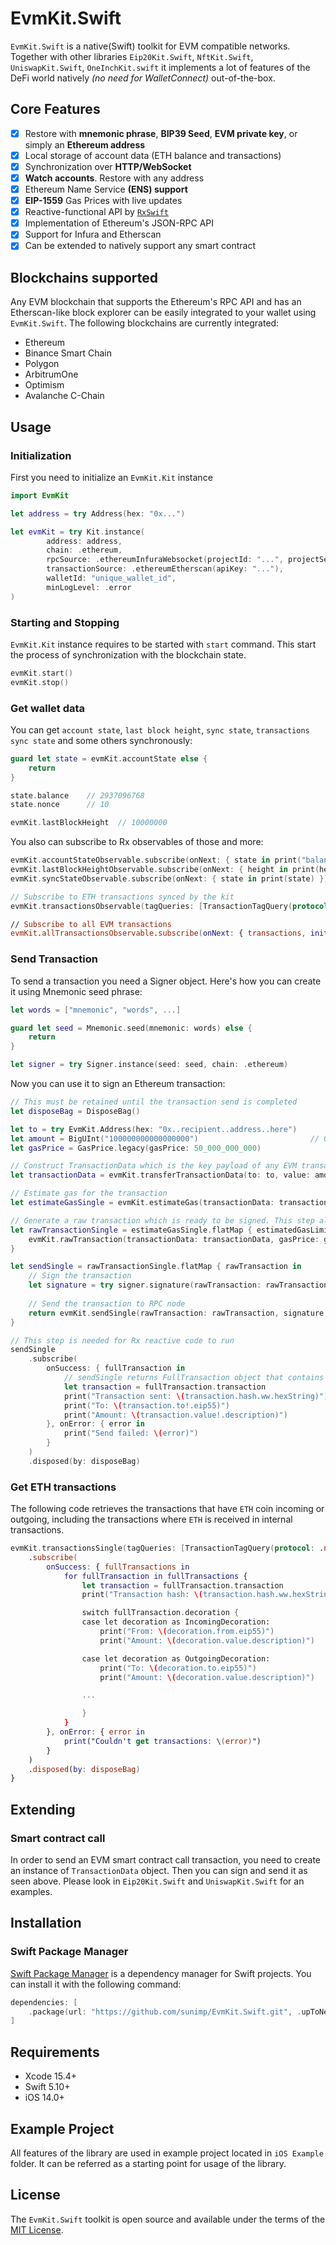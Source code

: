 # EvmKit.Swift

`EvmKit.Swift` is a native(Swift) toolkit for EVM compatible networks. Together with other libraries `Eip20Kit.Swift`, `NftKit.Swift`, `UniswapKit.Swift`, `OneInchKit.swift` it implements a lot of features of the DeFi world natively *(no need for WalletConnect)* out-of-the-box.

## Core Features

- [x] Restore with **mnemonic phrase**, **BIP39 Seed**, **EVM private key**, or simply an **Ethereum address**
- [x] Local storage of account data (ETH balance and transactions)
- [x] Synchronization over **HTTP/WebSocket**
- [x] **Watch accounts**. Restore with any address
- [x] Ethereum Name Service **(ENS) support**
- [x] **EIP-1559** Gas Prices with live updates
- [x] Reactive-functional API by [`RxSwift`](https://github.com/ReactiveX/RxSwift)
- [x] Implementation of Ethereum's JSON-RPC API
- [x] Support for Infura and Etherscan
- [x] Can be extended to natively support any smart contract

## Blockchains supported

Any EVM blockchain that supports the Ethereum's RPC API and has an Etherscan-like block explorer can be easily integrated to your wallet using `EvmKit.Swift`. The following blockchains are currently integrated:

- Ethereum
- Binance Smart Chain
- Polygon
- ArbitrumOne
- Optimism
- Avalanche C-Chain


## Usage

### Initialization

First you need to initialize an `EvmKit.Kit` instance

```swift
import EvmKit

let address = try Address(hex: "0x...")

let evmKit = try Kit.instance(
        address: address,
        chain: .ethereum,
        rpcSource: .ethereumInfuraWebsocket(projectId: "...", projectSecret: "..."),
        transactionSource: .ethereumEtherscan(apiKey: "..."),
        walletId: "unique_wallet_id",
        minLogLevel: .error
)
```

### Starting and Stopping

`EvmKit.Kit` instance requires to be started with `start` command. This start the process of synchronization with the blockchain state.

```swift
evmKit.start()
evmKit.stop()
```

### Get wallet data

You can get `account state`, `last block height`, `sync state`, `transactions sync state` and some others synchronously: 

```swift
guard let state = evmKit.accountState else {
    return
}

state.balance    // 2937096768
state.nonce      // 10

evmKit.lastBlockHeight  // 10000000
```

You also can subscribe to Rx observables of those and more:

```swift
evmKit.accountStateObservable.subscribe(onNext: { state in print("balance: \(state.balance); nonce: \(state.nonce)") })
evmKit.lastBlockHeightObservable.subscribe(onNext: { height in print(height) })
evmKit.syncStateObservable.subscribe(onNext: { state in print(state) })

// Subscribe to ETH transactions synced by the kit
evmKit.transactionsObservable(tagQueries: [TransactionTagQuery(protocol: .native)]).subscribe(onNext: { transactions in print(transactions.count) })

// Subscribe to all EVM transactions
evmKit.allTransactionsObservable.subscribe(onNext: { transactions, initialSync in print(transactions.count) })
```

### Send Transaction

To send a transaction you need a Signer object. Here's how you can create it using Mnemonic seed phrase:

```swift
let words = ["mnemonic", "words", ...]

guard let seed = Mnemonic.seed(mnemonic: words) else {
    return
}

let signer = try Signer.instance(seed: seed, chain: .ethereum)
```


Now you can use it to sign an Ethereum transaction:


```swift
// This must be retained until the transaction send is completed
let disposeBag = DisposeBag()

let to = try EvmKit.Address(hex: "0x..recipient..address..here")
let amount = BigUInt("100000000000000000")                         // 0.1 ETH in WEIs
let gasPrice = GasPrice.legacy(gasPrice: 50_000_000_000)

// Construct TransactionData which is the key payload of any EVM transaction
let transactionData = evmKit.transferTransactionData(to: to, value: amount)

// Estimate gas for the transaction
let estimateGasSingle = evmKit.estimateGas(transactionData: transactionData, gasPrice: gasPrice)

// Generate a raw transaction which is ready to be signed. This step also synchronizes the nonce
let rawTransactionSingle = estimateGasSingle.flatMap { estimatedGasLimit in
    evmKit.rawTransaction(transactionData: transactionData, gasPrice: gasPrice, gasLimit: estimatedGasLimit)
}

let sendSingle = rawTransactionSingle.flatMap { rawTransaction in
    // Sign the transaction
    let signature = try signer.signature(rawTransaction: rawTransaction)
    
    // Send the transaction to RPC node
    return evmKit.sendSingle(rawTransaction: rawTransaction, signature: signature)
}

// This step is needed for Rx reactive code to run
sendSingle
    .subscribe(
        onSuccess: { fullTransaction in
            // sendSingle returns FullTransaction object that contains transaction and a transaction decoration
            let transaction = fullTransaction.transaction
            print("Transaction sent: \(transaction.hash.ww.hexString)")
            print("To: \(transaction.to!.eip55)")
            print("Amount: \(transaction.value!.description)")
        }, onError: { error in
            print("Send failed: \(error)")
        }
    )
    .disposed(by: disposeBag)
```

### Get ETH transactions

The following code retrieves the transactions that have `ETH` coin incoming or outgoing, including the transactions where `ETH` is received in internal transactions.

```swift
evmKit.transactionsSingle(tagQueries: [TransactionTagQuery(protocol: .native)])
    .subscribe(
        onSuccess: { fullTransactions in
            for fullTransaction in fullTransactions {
                let transaction = fullTransaction.transaction
                print("Transaction hash: \(transaction.hash.ww.hexString)")

                switch fullTransaction.decoration {
                case let decoration as IncomingDecoration:
                    print("From: \(decoration.from.eip55)")
                    print("Amount: \(decoration.value.description)")

                case let decoration as OutgoingDecoration:
                    print("To: \(decoration.to.eip55)")
                    print("Amount: \(decoration.value.description)")

                ...

                }
            }
        }, onError: { error in
            print("Couldn't get transactions: \(error)")
        }
    )
    .disposed(by: disposeBag)
}
```

## Extending


### Smart contract call

In order to send an EVM smart contract call transaction, you need to create an instance of `TransactionData` object. Then you can sign and send it as seen above. Please look in `Eip20Kit.Swift` and `UniswapKit.Swift` for an examples.


## Installation

### Swift Package Manager

[Swift Package Manager](https://www.swift.org/package-manager) is a dependency manager for Swift projects. You can install it with the following command:

```swift
dependencies: [
    .package(url: "https://github.com/sunimp/EvmKit.Swift.git", .upToNextMajor(from: "2.2.0"))
]
```

## Requirements

* Xcode 15.4+
* Swift 5.10+
* iOS 14.0+


## Example Project

All features of the library are used in example project located in `iOS Example` folder. It can be referred as a starting point for usage of the library.

## License

The `EvmKit.Swift` toolkit is open source and available under the terms of the [MIT License](https://github.com/sunimp/EvmKit.Swift/blob/master/LICENSE).


